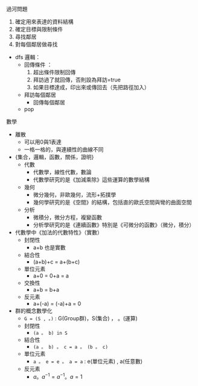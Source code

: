過河問題
1. 確定用來表達的資料結構
2. 確定目標與限制條件
3. 尋找鄰居
4. 對每個鄰居做尋找

- dfs 邏輯：
    - 回傳條件 ： 
        1. 超出條件限制回傳
        2. 拜訪過了就回傳，否則設為拜訪=true
        3. 如果目標達成，印出來或傳回去（先把路徑加入）
    - 拜訪每個鄰居
        - 回傳每個鄰居
    - pop

數學
- 離散
    - 可以用0與1表達
    - 一格一格的，與連續性的曲線不同
- {集合，邏輯，函數，關係，證明}
    - 代數
        - 代數學，線性代數，數論
        - 代數學研究的是《加減乘除》這些運算的數學結構
    - 幾何
        - 微分幾何，非歐幾何，流形+拓撲學
        - 幾何學研究的是《空間》的結構，包括直的歐氏空間與彎的曲面空間
    - 分析
        - 微積分，微分方程，複變函數
        - 分析學研究的是《連續函數》特別是《可微分的函數》（微分，積分）
- 代數學中《加法的代數特性》（實數）
    - 封閉性
        - a+b 也是實數
    - 結合性
        - (a+b)+c = a+(b+c)
    - 單位元素
        - a+0 = 0+a = a
    - 交換性
        - a+b = b+a
    - 反元素
        - a+(-a) = (-a)+a = 0
- 群的概念數學化
    - `G = (S , 。)` : G(Group群)，S(集合) ， 。(運算)
    - 封閉性
        - `(a 。 b) in S`
    - 結合性
        - `(a 。 b) 。 c = a 。 (b 。 c)`
    - 單位元素
        - `a 。 e = e 。 a = a` : e(單位元素) , a(任意數)
    - 反元素
        - $a 。 a^{-1} = a^{-1} 。 a = 1$